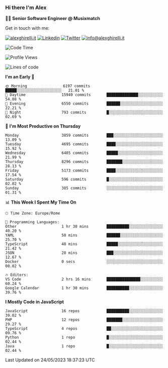 ### Hi there I'm Alex

👨‍💻 __Senior Software Engineer @ Musixmatch__

Get in touch with me:

[![alexghirelli.it](https://img.shields.io/static/v1?label=alexghirelli.it&message=%20&color=red&logo=&style=flat-square&logoColor=white)](https://www.alexghirelli.it/)
[![Linkedin](https://img.shields.io/static/v1?label=Linkedin&message=%20&color=blue&logo=Linkedin&style=flat-square&logoColor=white)](https://linkedin.com/in/alexghirelli)
[![Twitter](https://img.shields.io/static/v1?label=Twitter&message=%20&color=blue&logo=Twitter&style=flat-square&logoColor=white)](https://twitter.com/alexGhirelli)
[![info@alexghirelli.it](https://img.shields.io/static/v1?label=info@alexghirelli.it&message=%20&color=red&logo=gmail&style=flat-square&logoColor=white)](mailto:info@alexghirelli.it)

<!--START_SECTION:waka-->
![Code Time](http://img.shields.io/badge/Code%20Time-7%2C449%20hrs%2036%20mins-blue)

![Profile Views](http://img.shields.io/badge/Profile%20Views-0-blue)

![Lines of code](https://img.shields.io/badge/From%20Hello%20World%20I%27ve%20Written-40.2%20million%20lines%20of%20code-blue)

**I'm an Early 🐤** 

```text
🌞 Morning                6197 commits        █████░░░░░░░░░░░░░░░░░░░░   21.01 % 
🌆 Daytime                15949 commits       ██████████████░░░░░░░░░░░   54.08 % 
🌃 Evening                6550 commits        ██████░░░░░░░░░░░░░░░░░░░   22.21 % 
🌙 Night                  793 commits         █░░░░░░░░░░░░░░░░░░░░░░░░   02.69 % 
```
📅 **I'm Most Productive on Thursday** 

```text
Monday                   3859 commits        ███░░░░░░░░░░░░░░░░░░░░░░   13.09 % 
Tuesday                  4695 commits        ████░░░░░░░░░░░░░░░░░░░░░   15.92 % 
Wednesday                6485 commits        █████░░░░░░░░░░░░░░░░░░░░   21.99 % 
Thursday                 8296 commits        ███████░░░░░░░░░░░░░░░░░░   28.13 % 
Friday                   5173 commits        ████░░░░░░░░░░░░░░░░░░░░░   17.54 % 
Saturday                 596 commits         █░░░░░░░░░░░░░░░░░░░░░░░░   02.02 % 
Sunday                   385 commits         ░░░░░░░░░░░░░░░░░░░░░░░░░   01.31 % 
```


📊 **This Week I Spent My Time On** 

```text
🕑︎ Time Zone: Europe/Rome

💬 Programming Languages: 
Other                    1 hr 30 mins        ██████████░░░░░░░░░░░░░░░   40.20 % 
YAML                     58 mins             ██████░░░░░░░░░░░░░░░░░░░   25.70 % 
TypeScript               48 mins             █████░░░░░░░░░░░░░░░░░░░░   21.42 % 
JSON                     28 mins             ███░░░░░░░░░░░░░░░░░░░░░░   12.67 % 
Docker                   0 secs              ░░░░░░░░░░░░░░░░░░░░░░░░░   00.02 % 

🔥 Editors: 
VS Code                  2 hrs 16 mins       ███████████████░░░░░░░░░░   60.24 % 
Google Calendar          1 hr 30 mins        ██████████░░░░░░░░░░░░░░░   39.76 % 
```

**I Mostly Code in JavaScript** 

```text
JavaScript               16 repos            ██████████░░░░░░░░░░░░░░░   39.02 % 
PHP                      12 repos            ███████░░░░░░░░░░░░░░░░░░   29.27 % 
TypeScript               4 repos             ██░░░░░░░░░░░░░░░░░░░░░░░   09.76 % 
Python                   1 repo              █░░░░░░░░░░░░░░░░░░░░░░░░   02.44 % 
Java                     1 repo              █░░░░░░░░░░░░░░░░░░░░░░░░   02.44 % 
```




 Last Updated on 24/05/2023 18:37:23 UTC
<!--END_SECTION:waka-->
